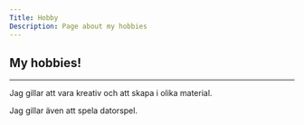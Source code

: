 ```yaml
---
Title: Hobby
Description: Page about my hobbies
---
```


My hobbies!
-----------
-----------

Jag gillar att vara kreativ och att skapa i olika material. 

Jag gillar även att spela datorspel.